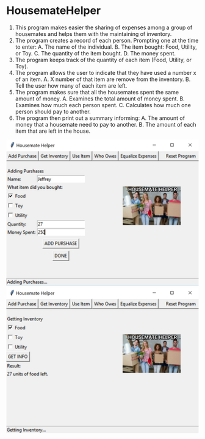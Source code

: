 # HousemateHelper
1.	This program makes easier the sharing of expenses among a group of housemates and helps them with the maintaining of inventory.
2.	The program creates a record of each person. Prompting one at the time to enter:
    A.	The name of the individual.
    B.	The item bought: Food, Utility, or Toy.
    C.	The quantity of the item bought. 
    D.	The money spent.
3.	The program keeps track of the quantity of each item (Food, Utility, or Toy).
4.	The program allows the user to indicate that they have used a number x of an item. 
    A.	  X number of that item are remove from the inventory. 
    B.	 Tell the user how many of each item are left.
5.	The program makes sure that all the housemates spent the same amount of money.
    A.	Examines the total amount of money spent.
    B.	Examines how much each person spent.
    C.	Calculates how much one person should pay to another.
6.	The program then print out a summary informing:
    A.	The amount of money that a housemate need to pay to another. 
    B.	The amount of each item that are left in the house. 

![](presentationImages/first.JPG)
![](presentationImages/second.JPG)
